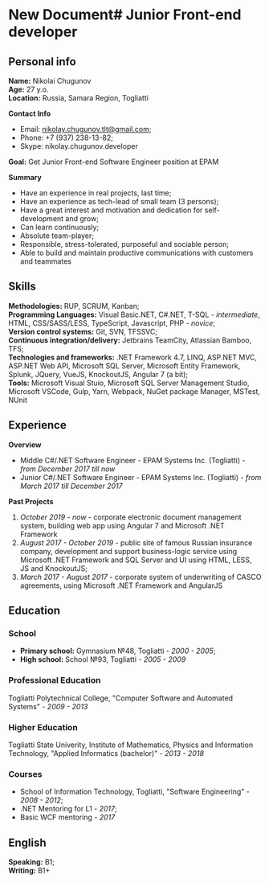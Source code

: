 # New Document# Junior Front-end developer

## Personal info
**Name:** Nikolai Chugunov  
**Age:** 27 y.o.  
**Location:** Russia, Samara Region, Togliatti

**Contact Info**
* Email: nikolay.chugunov.tlt@gmail.com;
* Phone: +7 (937) 238-13-82;
* Skype: nikolay.chugunov.developer

**Goal:** Get Junior Front-end Software Engineer position at EPAM

**Summary**
* Have an experience in real projects, last time;
* Have an experience as tech-lead of small team (3 persons);
* Have a great interest and motivation and dedication for self-development and grow;
* Can learn continuously;
* Absolute team-player;
* Responsible, stress-tolerated, purposeful and sociable person;
* Able to build and maintain productive communications with customers and teammates

## Skills
**Methodologies:** RUP, SCRUM, Kanban;  
**Programming Languages:** Visual Basic.NET, C#.NET, T-SQL - *intermediate*, HTML, CSS/SASS/LESS, TypeScript, Javascript, PHP - *novice*;  
**Version control systems:** Git, SVN, TFSSVC;  
**Continuous integration/delivery:** Jetbrains TeamCity, Atlassian Bamboo, TFS;  
**Technologies and frameworks:** .NET Framework 4.7, LINQ, ASP.NET MVC, ASP.NET Web API, Microsoft SQL Server, Microsoft Entity Framework, Splunk, JQuery, VueJS, KnockoutJS, Angular 7 (a bit);  
**Tools:** Microsoft Visual Stuio, Microsoft SQL Server Management Studio, Microsoft VSCode, Gulp, Yarn, Webpack, NuGet package Manager, MSTest, NUnit

## Experience
**Overview**
* Middle C#/.NET Software Engineer - EPAM Systems Inc. (Togliatti) - *from December 2017 till now*
* Junior C#/.NET Software Engineer - EPAM Systems Inc. (Togliatti) - *from March 2017 till December 2017*

**Past Projects**
1. *October 2019 - now* - corporate electronic document management system, building web app using Angular 7 and Microsoft .NET Framework
2. *August 2017 - October 2019* - public site of famous Russian insurance company, development and support business-logic service using Microsoft .NET Framework and SQL Server and UI using HTML, LESS, JS and KnockoutJS;
3. *March 2017 - August 2017* - corporate system of underwriting of CASCO agreements, using Microsoft .NET Framework and AngularJS

## Education
### School
* **Primary school:** Gymnasium №48, Togliatti - *2000 - 2005*;
* **High school:** School №93, Togliatti - *2005 - 2009*

### Professional Education
Togliatti Polytechnical College, "Computer Software and Automated Systems" - *2009 - 2013*

### Higher Education
Togliatti State Univerity, Institute of Mathematics, Physics and Information Technology, "Applied Informatics (bachelor)" - *2013 - 2018*

### Courses
* School of Information Technology, Togliatti, "Software Engineering" - *2008 - 2012*;
* .NET Mentoring for L1 - *2017*;
* Basic WCF mentoring - *2017*

## English
**Speaking:** B1;  
**Writing:** B1+